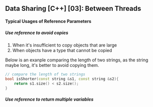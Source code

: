 ## Data Sharing [C++] [03]: Between Threads


#### Typical Usages of Reference Parameters
##### Use reference to avoid copies
1. When it's insufficient to copy objects that are large 
2. When objects have a type that cannot be copied

Below is an exanple comparing the length of two strings, as the string maybe long, it's better to avoid copying them.
```cpp
// compare the length of two strings
bool isShorter(const string &s1, const string &s2){
    return s1.size() < s2.size();
}
```    
    
##### Use reference to return multiple variables 
